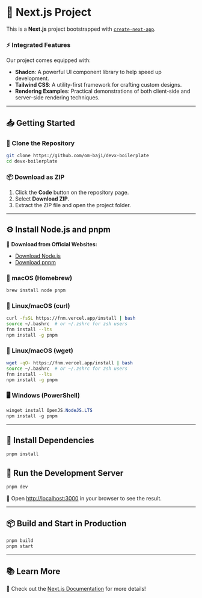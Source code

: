 # 🚀 Next.js Project

This is a **Next.js** project bootstrapped with [`create-next-app`](https://nextjs.org/docs/api-reference/create-next-app).

### ⚡ Integrated Features

Our project comes equipped with:

- **Shadcn**: A powerful UI component library to help speed up development.
- **Tailwind CSS**: A utility-first framework for crafting custom designs.
- **Rendering Examples**: Practical demonstrations of both client-side and server-side rendering techniques.

---

## 📥 Getting Started

### 🔗 Clone the Repository

```sh
git clone https://github.com/om-baji/devx-boilerplate
cd devx-boilerplate
```

### 📦 Download as ZIP

1. Click the **Code** button on the repository page.
2. Select **Download ZIP**.
3. Extract the ZIP file and open the project folder.

---

## ⚙️ Install Node.js and pnpm

🔹 **Download from Official Websites:**
- [Download Node.js](https://nodejs.org/)
- [Download pnpm](https://pnpm.io/)

### 🍏 macOS (Homebrew)

```sh
brew install node pnpm
```

### 🐧 Linux/macOS (curl)

```sh
curl -fsSL https://fnm.vercel.app/install | bash
source ~/.bashrc  # or ~/.zshrc for zsh users
fnm install --lts
npm install -g pnpm
```

### 🐧 Linux/macOS (wget)

```sh
wget -qO- https://fnm.vercel.app/install | bash
source ~/.bashrc  # or ~/.zshrc for zsh users
fnm install --lts
npm install -g pnpm
```

### 🖥️ Windows (PowerShell)

```powershell
winget install OpenJS.NodeJS.LTS
npm install -g pnpm
```

---

## 📌 Install Dependencies

```sh
pnpm install
```

## 🚀 Run the Development Server

```sh
pnpm dev
```

🔗 Open [http://localhost:3000](http://localhost:3000) in your browser to see the result.

---

## 📦 Build and Start in Production

```sh
pnpm build
pnpm start
```

---

## 📚 Learn More

📖 Check out the [Next.js Documentation](https://nextjs.org/docs) for more details!

